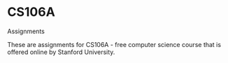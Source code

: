 # CS106A
Assignments

These are assignments for CS106A - free computer science course that is offered online by Stanford University.
